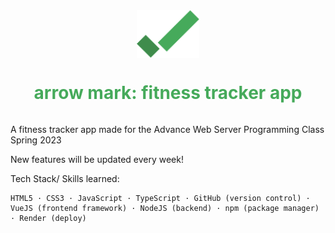 <div style="display: flex; justify-content: center; align-items: center;">
  <img src="logo.png" alt="Logo" width="100">
</div>

<div style="display: flex; justify-content: center; align-items: center;">
  <h1 style="color: #46aa5b">arrow mark: fitness tracker app</h1>
</div>

A fitness tracker app made for the Advance Web Server Programming Class Spring 2023

New features will be updated every week!

Tech Stack/ Skills learned:

```
HTML5 · CSS3 · JavaScript · TypeScript · GitHub (version control) · VueJS (frontend framework) · NodeJS (backend) · npm (package manager) · Render (deploy)
```